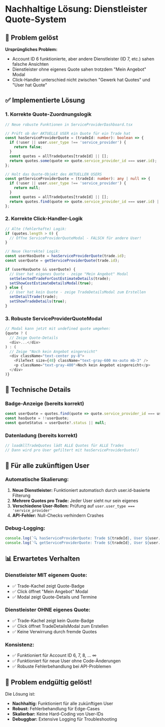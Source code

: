 # Nachhaltige Lösung: Dienstleister Quote-System

## 🎯 **Problem gelöst**

**Ursprüngliches Problem:**
- Account ID 6 funktionierte, aber andere Dienstleister (ID 7, etc.) sahen falsche Ansichten
- Dienstleister ohne eigenes Quote sahen trotzdem "Mein Angebot" Modal
- Click-Handler unterschied nicht zwischen "Gewerk hat Quotes" und "User hat Quote"

## ✅ **Implementierte Lösung**

### 1. **Korrekte Quote-Zuordnungslogik**

```typescript
// Neue robuste Funktionen in ServiceProviderDashboard.tsx

// Prüft ob der AKTUELLE USER ein Quote für ein Trade hat
const hasServiceProviderQuote = (tradeId: number): boolean => {
  if (!user || user.user_type !== 'service_provider') {
    return false;
  }
  const quotes = allTradeQuotes[tradeId] || [];
  return quotes.some(quote => quote.service_provider_id === user.id);
};

// Holt das Quote-Objekt des AKTUELLEN USERS
const getServiceProviderQuote = (tradeId: number): any | null => {
  if (!user || user.user_type !== 'service_provider') {
    return null;
  }
  const quotes = allTradeQuotes[tradeId] || [];
  return quotes.find(quote => quote.service_provider_id === user.id) || null;
};
```

### 2. **Korrekte Click-Handler-Logik**

```typescript
// Alte (fehlerhafte) Logik:
if (quotes.length > 0) {
  // Öffne ServiceProviderQuoteModal - FALSCH für andere User!
}

// Neue (korrekte) Logik:
const userHasQuote = hasServiceProviderQuote(trade.id);
const userQuote = getServiceProviderQuote(trade.id);

if (userHasQuote && userQuote) {
  // User hat eigenes Quote - zeige "Mein Angebot" Modal
  setSelectedTradeForCostEstimateDetails(trade);
  setShowCostEstimateDetailsModal(true);
} else {
  // User hat kein Quote - zeige TradeDetailsModal zum Erstellen
  setDetailTrade(trade);
  setShowTradeDetails(true);
}
```

### 3. **Robuste ServiceProviderQuoteModal**

```typescript
// Modal kann jetzt mit undefined quote umgehen:
{quote ? (
  // Zeige Quote-Details
  <div>...</div>
) : (
  // Zeige "Noch kein Angebot eingereicht"
  <div className="text-center py-8">
    <FileText size={48} className="text-gray-600 mx-auto mb-3" />
    <p className="text-gray-400">Noch kein Angebot eingereicht</p>
  </div>
)}
```

## 🔧 **Technische Details**

### **Badge-Anzeige (bereits korrekt)**
```typescript
const userQuote = quotes.find(quote => quote.service_provider_id === user?.id);
const hasQuote = !!userQuote;
const quoteStatus = userQuote?.status || null;
```

### **Datenladung (bereits korrekt)**
```typescript
// loadAllTradeQuotes lädt ALLE Quotes für ALLE Trades
// Dann wird pro User gefiltert mit hasServiceProviderQuote()
```

## 🚀 **Für alle zukünftigen User**

### **Automatische Skalierung:**
1. **Neue Dienstleister:** Funktioniert automatisch durch user.id-basierte Filterung
2. **Mehrere Quotes pro Trade:** Jeder User sieht nur sein eigenes
3. **Verschiedene User-Rollen:** Prüfung auf `user.user_type === 'service_provider'`
4. **API-Fehler:** Null-Checks verhindern Crashes

### **Debug-Logging:**
```typescript
console.log(`🔍 hasServiceProviderQuote: Trade ${tradeId}, User ${user.id}, hasQuote: ${hasQuote}`);
console.log(`🔍 getServiceProviderQuote: Trade ${tradeId}, User ${user.id}, Quote:`, userQuote);
```

## 📊 **Erwartetes Verhalten**

### **Dienstleister MIT eigenem Quote:**
- ✅ Trade-Kachel zeigt Quote-Badge
- ✅ Click öffnet "Mein Angebot" Modal
- ✅ Modal zeigt Quote-Details und Termine

### **Dienstleister OHNE eigenes Quote:**
- ✅ Trade-Kachel zeigt kein Quote-Badge
- ✅ Click öffnet TradeDetailsModal zum Erstellen
- ✅ Keine Verwirrung durch fremde Quotes

### **Konsistenz:**
- ✅ Funktioniert für Account ID 6, 7, 8, ... ∞
- ✅ Funktioniert für neue User ohne Code-Änderungen
- ✅ Robuste Fehlerbehandlung bei API-Problemen

## 🎉 **Problem endgültig gelöst!**

Die Lösung ist:
- **Nachhaltig:** Funktioniert für alle zukünftigen User
- **Robust:** Fehlerbehandlung für Edge-Cases
- **Skalierbar:** Keine Hard-Coding von User-IDs
- **Debuggbar:** Extensive Logging für Troubleshooting 